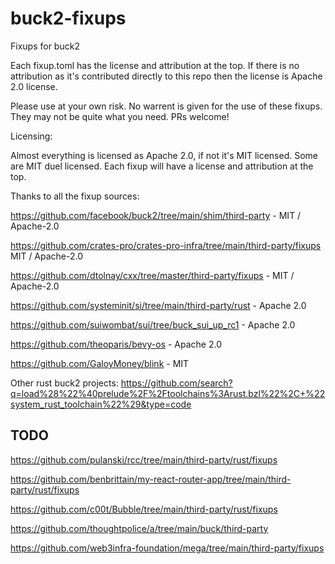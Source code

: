 # buck2-fixups
Fixups for buck2

Each fixup.toml has the license and attribution at the top.
If there is no attribution as it's contributed directly to this repo then the license is Apache 2.0 license.

Please use at your own risk. No warrent is given for the use of these fixups.
They may not be quite what you need. PRs welcome!

Licensing:

Almost everything is licensed as Apache 2.0, if not it's MIT licensed.
Some are MIT duel licensed. Each fixup will have a license and attribution at the top.

Thanks to all the fixup sources:

https://github.com/facebook/buck2/tree/main/shim/third-party - MIT / Apache-2.0

https://github.com/crates-pro/crates-pro-infra/tree/main/third-party/fixups
MIT / Apache-2.0

https://github.com/dtolnay/cxx/tree/master/third-party/fixups - MIT / Apache-2.0

https://github.com/systeminit/si/tree/main/third-party/rust - Apache 2.0

https://github.com/suiwombat/sui/tree/buck_sui_up_rc1 - Apache 2.0

https://github.com/theoparis/bevy-os - Apache 2.0

https://github.com/GaloyMoney/blink - MIT

Other rust buck2 projects:
https://github.com/search?q=load%28%22%40prelude%2F%2Ftoolchains%3Arust.bzl%22%2C+%22system_rust_toolchain%22%29&type=code


## TODO

https://github.com/pulanski/rcc/tree/main/third-party/rust/fixups

https://github.com/benbrittain/my-react-router-app/tree/main/third-party/rust/fixups

https://github.com/c00t/Bubble/tree/main/third-party/rust/fixups

https://github.com/thoughtpolice/a/tree/main/buck/third-party

https://github.com/web3infra-foundation/mega/tree/main/third-party/fixups
